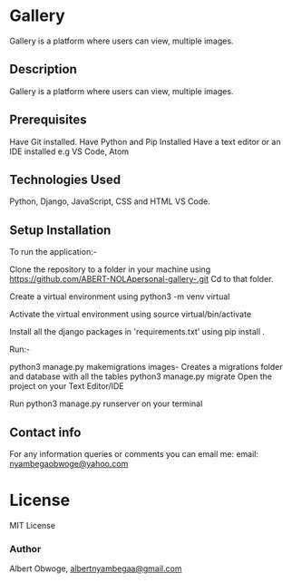 # Gallery
Gallery is a platform where users can view, multiple images.
## Description
Gallery is a platform where users can view, multiple images.

## Prerequisites
Have Git installed.
Have Python and Pip Installed
Have a text editor or an IDE installed e.g VS Code, Atom
## Technologies Used
Python, Django, JavaScript, CSS and HTML
VS Code.
## Setup Installation
To run the application:-

Clone the repository to a folder in your machine using https://github.com/ABERT-NOLApersonal-gallery-.git
Cd to that folder.

Create a virtual environment using python3 -m venv virtual

Activate the virtual environment using source virtual/bin/activate

Install all the django packages in 'requirements.txt' using pip install <package-name>.

Run:-

python3 manage.py makemigrations images- Creates a migrations folder and database with all the tables
python3 manage.py migrate
Open the project on your Text Editor/IDE

Run python3 manage.py runserver on your terminal
## Contact info
For any information queries or comments you can email me:
 email: nyambegaobwoge@yahoo.com
# License
MIT License
### Author
Albert Obwoge,
albertnyambegaa@gmail.com


